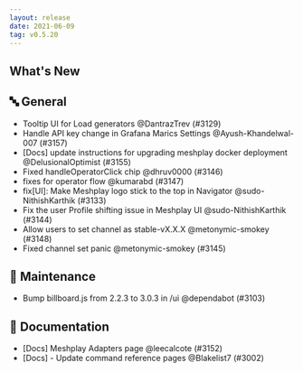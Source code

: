 ```yaml
---
layout: release
date: 2021-06-09
tag: v0.5.20
---
```


## What's New

## 🔤 General

- Tooltip UI for Load generators @DantrazTrev (#3129)
- Handle API key change in Grafana Marics Settings @Ayush-Khandelwal-007 (#3157)
- [Docs] update instructions for upgrading meshplay docker deployment @DelusionalOptimist (#3155)
- Fixed handleOperatorClick chip @dhruv0000 (#3146)
- fixes for operator flow @kumarabd (#3147)
- fix[UI]: Make Meshplay logo stick to the top in Navigator @sudo-NithishKarthik (#3133)
- Fix the user Profile shifting issue in Meshplay UI @sudo-NithishKarthik (#3144)
- Allow users to set channel as stable-vX.X.X @metonymic-smokey (#3148)
- Fixed channel set panic @metonymic-smokey (#3145)

## 🧰 Maintenance

- Bump billboard.js from 2.2.3 to 3.0.3 in /ui @dependabot (#3103)

## 📖 Documentation
- [Docs] Meshplay Adapters page @leecalcote (#3152)
- [Docs] - Update command reference pages @Blakelist7 (#3002)
